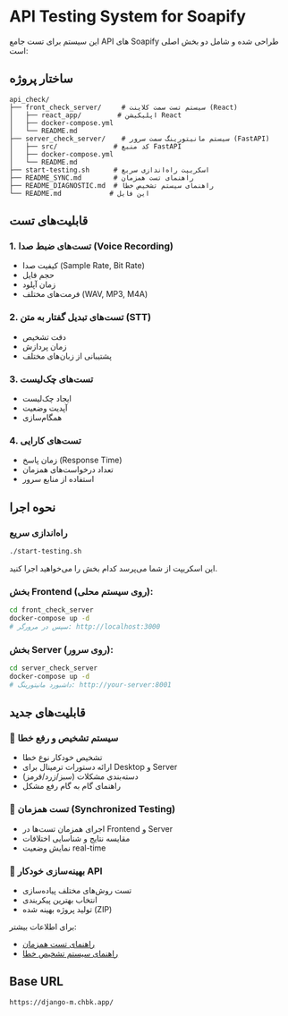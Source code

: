 # API Testing System for Soapify

این سیستم برای تست جامع API های Soapify طراحی شده و شامل دو بخش اصلی است:

## ساختار پروژه

```
api_check/
├── front_check_server/     # سیستم تست سمت کلاینت (React)
│   ├── react_app/         # اپلیکیشن React
│   ├── docker-compose.yml
│   └── README.md
├── server_check_server/    # سیستم مانیتورینگ سمت سرور (FastAPI)
│   ├── src/              # کد منبع FastAPI
│   ├── docker-compose.yml
│   └── README.md
├── start-testing.sh      # اسکریپت راه‌اندازی سریع
├── README_SYNC.md        # راهنمای تست همزمان
├── README_DIAGNOSTIC.md  # راهنمای سیستم تشخیص خطا
└── README.md            # این فایل
```

## قابلیت‌های تست

### 1. تست‌های ضبط صدا (Voice Recording)
- کیفیت صدا (Sample Rate, Bit Rate)
- حجم فایل
- زمان آپلود
- فرمت‌های مختلف (WAV, MP3, M4A)

### 2. تست‌های تبدیل گفتار به متن (STT)
- دقت تشخیص
- زمان پردازش
- پشتیبانی از زبان‌های مختلف

### 3. تست‌های چک‌لیست
- ایجاد چک‌لیست
- آپدیت وضعیت
- همگام‌سازی

### 4. تست‌های کارایی
- زمان پاسخ (Response Time)
- تعداد درخواست‌های همزمان
- استفاده از منابع سرور

## نحوه اجرا

### راه‌اندازی سریع
```bash
./start-testing.sh
```
این اسکریپت از شما می‌پرسد کدام بخش را می‌خواهید اجرا کنید.

### بخش Frontend (روی سیستم محلی):
```bash
cd front_check_server
docker-compose up -d
# سپس در مرورگر: http://localhost:3000
```

### بخش Server (روی سرور):
```bash
cd server_check_server
docker-compose up -d
# داشبورد مانیتورینگ: http://your-server:8001
```

## قابلیت‌های جدید

### 🔧 سیستم تشخیص و رفع خطا
- تشخیص خودکار نوع خطا
- ارائه دستورات ترمینال برای Desktop و Server
- دسته‌بندی مشکلات (سبز/زرد/قرمز)
- راهنمای گام به گام رفع مشکل

### 🔄 تست همزمان (Synchronized Testing)
- اجرای همزمان تست‌ها در Frontend و Server
- مقایسه نتایج و شناسایی اختلافات
- نمایش وضعیت real-time

### 🚀 بهینه‌سازی خودکار API
- تست روش‌های مختلف پیاده‌سازی
- انتخاب بهترین پیکربندی
- تولید پروژه بهینه شده (ZIP)

برای اطلاعات بیشتر:
- [راهنمای تست همزمان](README_SYNC.md)
- [راهنمای سیستم تشخیص خطا](README_DIAGNOSTIC.md)

## Base URL
```
https://django-m.chbk.app/
```